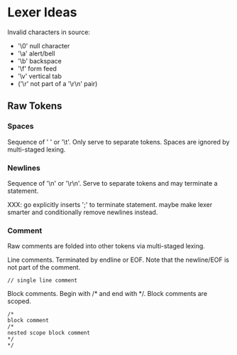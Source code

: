 # Lexer Ideas

Invalid characters in source:
- '\0' null character
- '\a' alert/bell
- '\b' backspace
- '\f' form feed
- '\v' vertical tab
- ('\r' not part of a '\r\n' pair)

## Raw Tokens

### Spaces
Sequence of ' ' or '\t'.  Only serve to separate tokens.  Spaces are ignored by multi-staged lexing.

### Newlines
Sequence of '\n' or '\r\n'.  Serve to separate tokens and may terminate a statement.

XXX: go explicitly inserts ';' to terminate statement.  maybe make lexer smarter and conditionally remove newlines instead.

### Comment
Raw comments are folded into other tokens via multi-staged lexing.

Line comments. Terminated by endline or EOF.  Note that the newline/EOF is not part of the comment.
```
// single line comment
```

Block comments.  Begin with /* and end with */.  Block comments are scoped. 
```
/*
block comment 
/*
nested scope block comment
*/
*/
```
